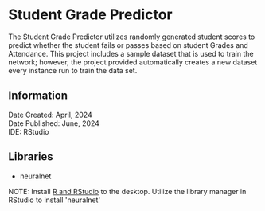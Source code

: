 # Student Grade Predictor

The Student Grade Predictor utilizes randomly generated student scores to predict whether the student fails or passes based on student Grades and Attendance. This project includes a sample dataset that is used to train the network; however, the project provided automatically creates a new dataset every instance run to train the data set. 

## Information

Date Created: April, 2024 <br />
Date Published: June, 2024 <br />
IDE: RStudio


## Libraries

- neuralnet <br />

NOTE: Install [R and RStudio](https://posit.co/download/rstudio-desktop/) to the desktop. Utilize the library manager in RStudio to install 'neuralnet'

